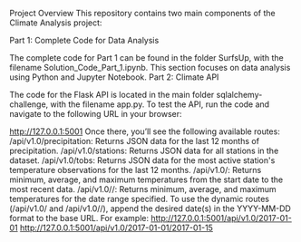 Project Overview
This repository contains two main components of the Climate Analysis project:

Part 1: Complete Code for Data Analysis

The complete code for Part 1 can be found in the folder SurfsUp, with the filename Solution_Code_Part_1.ipynb.
This section focuses on data analysis using Python and Jupyter Notebook.
Part 2: Climate API

The code for the Flask API is located in the main folder sqlalchemy-challenge, with the filename app.py.
To test the API, run the code and navigate to the following URL in your browser:

http://127.0.0.1:5001
Once there, you’ll see the following available routes:
/api/v1.0/precipitation: Returns JSON data for the last 12 months of precipitation.
/api/v1.0/stations: Returns JSON data for all stations in the dataset.
/api/v1.0/tobs: Returns JSON data for the most active station's temperature observations for the last 12 months.
/api/v1.0/<start>: Returns minimum, average, and maximum temperatures from the start date to the most recent data.
/api/v1.0/<start>/<end>: Returns minimum, average, and maximum temperatures for the date range specified.
To use the dynamic routes (/api/v1.0/<start> and /api/v1.0/<start>/<end>), append the desired date(s) in the YYYY-MM-DD format to the base URL. For example:
http://127.0.0.1:5001/api/v1.0/2017-01-01
http://127.0.0.1:5001/api/v1.0/2017-01-01/2017-01-15
